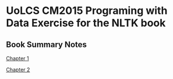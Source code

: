 # UoLCS CM2015 Programing with Data Exercise for the NLTK book

## Book Summary Notes

[Chapter 1](/notes/chapter01.md)

[Chapter 2](/notes/chapter02.md)
